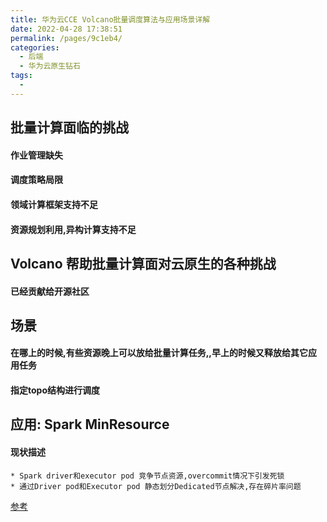 ```yaml
---
title: 华为云CCE Volcano批量调度算法与应用场景详解
date: 2022-04-28 17:38:51
permalink: /pages/9c1eb4/
categories:
  - 后端
  - 华为云原生钻石
tags:
  - 
---
```



## 批量计算面临的挑战
  #### 作业管理缺失
  #### 调度策略局限
  #### 领域计算框架支持不足
  #### 资源规划利用,异构计算支持不足


## Volcano 帮助批量计算面对云原生的各种挑战
  #### 已经贡献给开源社区



## 场景
  #### 在哪上的时候,有些资源晚上可以放给批量计算任务,,早上的时候又释放给其它应用任务
  #### 指定topo结构进行调度


## 应用: Spark MinResource
  #### 现状描述
    * Spark driver和executor pod 竞争节点资源,overcommit情况下引发死锁
    * 通过Driver pod和Executor pod 静态划分Dedicated节点解决,存在碎片率问题


[参考](https://education.huaweicloud.com/courses/course-v1:HuaweiX+CBUCNXI043+Self-paced/courseware/1c3150849e3d4905b89042b1a2ebdf42/c507f1100c534c38a985a99f7341c2f3/)

